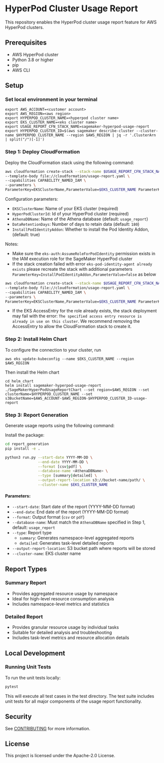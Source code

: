 # HyperPod Cluster Usage Report

This repository enables the HyperPod cluster usage report feature for AWS HyperPod clusters.

## Prerequisites

- AWS HyperPod cluster
- Python 3.8 or higher
- pip
- AWS CLI

## Setup

### Set local environment in your terminal
```
export AWS_ACCOUNT=<customer account>
export AWS_REGION=<aws region>
export HYPERPOD_CLUSTER_NAME=<hyperpod cluster name>
export EKS_CLUSTER_NAME=<eks cluster name>
export USAGE_REPORT_CFN_STACK_NAME=sagemaker-hyperpod-usage-report
export HYPERPOD_CLUSTER_ID=$(aws sagemaker describe-cluster --cluster-name $HYPERPOD_CLUSTER_NAME --region $AWS_REGION | jq -r '.ClusterArn | split("/")[-1]')
```

### Step 1: Deploy CloudFormation

Deploy the CloudFormation stack using the following command:

```bash
aws cloudformation create-stack --stack-name $USAGE_REPORT_CFN_STACK_NAME \
--template-body file://cloudformation/usage-report.yaml \
--capabilities CAPABILITY_NAMED_IAM \
--parameters \
ParameterKey=EKSClusterName,ParameterValue=$EKS_CLUSTER_NAME ParameterKey=HyperPodClusterId,ParameterValue=$HYPERPOD_CLUSTER_ID
```
Configuration parameters:

- `EKSClusterName`: Name of your EKS cluster (required)
- `HyperPodClusterId`: Id of your HyperPod cluster (required)
- `AthenaDBName`: Name of the Athena database (default: `usage_report`)
- `DataRetentionDays`: Number of days to retain data (default: `180`)
- `InstallPodIdentityAddon`: Whether to install the Pod Identity Addon, (default: true)

Notes:
- Make sure the `eks-auth:AssumeRoleForPodIdentity` permission exists in the IAM execution role for the SageMaker HyperPod cluster
- If the stack creation failed with error `eks-pod-identity-agent already exists` please recreate the stack with additional parameters `ParameterKey=InstallPodIdentityAddon,ParameterValue=false` as below 
```bash
aws cloudformation create-stack --stack-name $USAGE_REPORT_CFN_STACK_NAME \
--template-body file://cloudformation/usage-report.yaml \
--capabilities CAPABILITY_NAMED_IAM \
--parameters \
ParameterKey=EKSClusterName,ParameterValue=$EKS_CLUSTER_NAME ParameterKey=HyperPodClusterId,ParameterValue=$HYPERPOD_CLUSTER_ID ParameterKey=InstallPodIdentityAddon,ParameterValue=false
```
- If the EKS AccessEntry for the role already exists, the stack deployment may fail with the error: `The specified access entry resource is already in use on this cluster`.
  We recommend removing the AccessEntry to allow the CloudFormation stack to create it.

### Step 2: Install Helm Chart
To configure the connection to your cluster, run
```
aws eks update-kubeconfig --name $EKS_CLUSTER_NAME --region $AWS_REGION
```
Then install the Helm chart
```
cd helm_chart
helm install sagemaker-hyperpod-usage-report ./SageMakerHyperPodUsageReportChart --set region=$AWS_REGION --set clusterName=$HYPERPOD_CLUSTER_NAME --set s3BucketName=$AWS_ACCOUNT-$AWS_REGION-$HYPERPOD_CLUSTER_ID-usage-report
```
### Step 3: Report Generation
Generate usage reports using the following command:

Install the package:

```bash
cd report_generation
pip install -e .
```

```bash
python3 run.py --start-date YYYY-MM-DD \
               --end-date YYYY-MM-DD \
               --format [csv|pdf] \
               --database-name <AthenaDBName> \
               --type [summary|detailed] \
               --output-report-location s3://bucket-name/path/ \
               --cluster-name $EKS_CLUSTER_NAME
```
#### Parameters:
- `--start-date`: Start date of the report (YYYY-MM-DD format)
- `--end-date`: End date of the report (YYYY-MM-DD format)
- `--format`: Output format (`csv` or `pdf`)
- `--database-name`: Must match the `AthenaDBName` specified in Step 1, default: `usage_report` 
- `--type`: Report type
  - `summary`: Generates namespace-level aggregated reports
  - `detailed`: Generates task-level detailed reports
- `--output-report-location`: S3 bucket path where reports will be stored
- `--cluster-name`: EKS cluster name

## Report Types

### Summary Report
- Provides aggregated resource usage by namespace
- Ideal for high-level resource consumption analysis
- Includes namespace-level metrics and statistics

### Detailed Report
- Provides granular resource usage by individual tasks
- Suitable for detailed analysis and troubleshooting
- Includes task-level metrics and resource allocation details

## Local Development

### Running Unit Tests

To run the unit tests locally:
```bash
pytest
```
This will execute all test cases in the test directory. The test suite includes unit tests for all major components of the usage report functionality.

## Security

See [CONTRIBUTING](CONTRIBUTING.md#security-issue-notifications) for more information.

## License

This project is licensed under the Apache-2.0 License.

